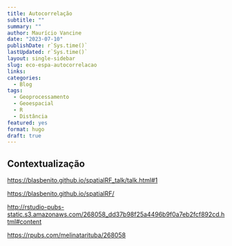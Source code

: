 ```yaml
---
title: Autocorrelação
subtitle: ""
summary: ""
author: Maurício Vancine
date: "2023-07-10"
publishDate: r`Sys.time()`
lastUpdated: r`Sys.time()`
layout: single-sidebar
slug: eco-espa-autocorrelacao
links:
categories:
  - Blog
tags:
  - Geoprocessamento
  - Geoespacial
  - R
  - Distância
featured: yes
format: hugo
draft: true
---
```




## Contextualização

https://blasbenito.github.io/spatialRF_talk/talk.html#1

https://blasbenito.github.io/spatialRF/

http://rstudio-pubs-static.s3.amazonaws.com/268058_dd37b98f25a4496b9f0a7eb2fcf892cd.html#content

https://rpubs.com/melinatarituba/268058 
